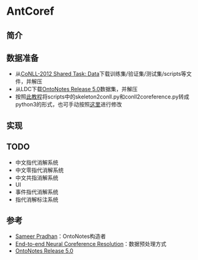 # AntCoref

## 简介

## 数据准备
- 从[CoNLL-2012 Shared Task: Data](http://conll.cemantix.org/2012/data.html)下载训练集/验证集/测试集/scripts等文件，并解压
- 从LDC下载[OntoNotes Release 5.0](https://catalog.ldc.upenn.edu/LDC2013T19)数据集，并解压
- 按照[此教程](https://blog.csdn.net/shuihupo/article/details/79734462)将scripts中的skeleton2conll.py和conll2coreference.py转成python3的形式，也可手动按照[这里](https://github.com/ontonotes/conll-formatted-ontonotes-5.0/issues/2)进行修改


## 实现

## TODO
- 中文指代消解系统
- 中文零指代消解系统
- 中文共指消解系统
- UI
- 事件指代消解系统
- 指代消解标注系统

## 参考
- [Sameer Pradhan](https://cemantix.org/)：OntoNotes构造者
- [End-to-end Neural Coreference Resolution](https://github.com/kentonl/e2e-coref/blob/e2e/setup_training.sh)：数据预处理方式
- [OntoNotes Release 5.0](https://catalog.ldc.upenn.edu/LDC2013T19)
